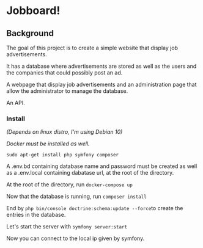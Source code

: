 # Jobboard!

## Background

The goal of this project is to create a simple website that display job advertisements. 

It has a database where advertisements are stored as well as the users and the companies that could possibly post an ad. 

A webpage that display job advertisements and an administration page that allow the administrator to manage the database.    

An API.  

### Install

*(Depends on linux distro, I'm using Debian 10)*

*Docker must be installed as well.*

``sudo apt-get install php symfony composer``

A .env.bd containing database name and password must be created as well as a .env.local containing dabatase url, at the root of the directory.

At the root of the directory, run ``docker-compose up``

Now that the database is running, run ``composer install``

End by ``php bin/console doctrine:schema:update --force``to create the entries in the database.

Let's start the server with ``symfony server:start``

Now you can connect to the local ip given by symfony.
